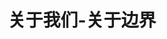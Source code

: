 ---
{
    layout: Layout,
    isAbout: true,
    title: 关于我们-关于边界,
    aboutTitle: {
        title: 关于边界,
        subTitle: 专注于区块链、大数据相关产品技术研发和解决方案的⾼科技公司
    },
    aboutType: [
        {
            text: 关于我们,
            route: /about
        },
        {
            text: 发展历程,
            route: /milestone
        },
        {
            text: 荣誉资质,
            route: /honour
        },
        {
            text: 加入我们,
            route: /join
        },
    ],
    companyInfo: {
        title: 公司简介,
        infoList: [
            {
                paragraph: 上海边界智能科技有限公司（Bianjie.AI）创立于 2016 年，是⼀家专注于区块链、大数据相关产品技术研发、应用平台建设和解决方案咨询的高科技公司和国家高新技术企业。
            },
            {
                paragraph:  边界智能以区块链跨链、隐私计算及大数据分析技术创新为核心，自主研发了安全可控、符合国密标准、支持下一代分布式商业系统构建的企业级联盟链 IRITA 产品系列，并与区块链服务网络（BSN）、南京数字金融产业研究院、南京壹证通、复星星康链、南京中诚区块链研究院、武汉润和德康医疗数据有限公司等合作伙伴在跨链服务、智慧金融、链上大数据分析、安全身份认证、医疗健康⼤数据等领域共同合作推进创新技术的落地应用，创造商业价值，服务实体经济。
            },
            {
                paragraph: 边界智能拥有多项自主创新的知识产权，并参与了在中国科协信息科技学会联合体指导下，由中国电子学会组织编写，中国科学技术出版社出版的中国科协新一代信息技术系列丛书《区块链导论》编撰。荣获了包括中国创新创业优胜企业、中国健康医疗大数据天使之星组冠军等多个区块链创新奖项。
            },
            {
                paragraph: 公司拥有雄厚的人才实力，同时也是全球著名跨链项目 COSMOS/IRISnet 的开源技术开发者。创始团队来自于IBM Watson全球研究院、万向区块链、中国金融在线、火币研究院等，在区块链技术研发方面超过3年经验、企业运营中超过10年以上工作经验，对相关行业领域均有着深厚的理解。核心研发团队毕业于卡内基梅隆（CMU）、马里兰（UMCP）、清华、北大、复旦、交大、人大等全球一流学府，覆盖计算机工程、自动化、算法与软件开发等专业。
            }
        ]
    },
    industryAdvantage: {
        title: 技术实力，铸就强大行业优势,
        isShow: 1,
        industryAdvImg: [
            {src: https://www.bianjie.ai/resources/IRITA/IRITA-HOME-Map/blog0/shoutu6.png},
            {src: https://www.bianjie.ai/resources/IRITA/IRITA-HOME-Map/blog0/shoutu3.png},
            {src: https://www.bianjie.ai/resources/IRITA/IRITA-HOME-Map/blog0/shoutu4.png},
            {src: https://www.bianjie.ai/resources/IRITA/IRITA-HOME-Map/blog0/shoutu5.png},
            {src: https://www.bianjie.ai/resources/IRITA/IRITA-HOME-Map/blog0/shoutu2.png},
            {src: https://www.bianjie.ai/resources/IRITA/IRITA-HOME-Map/blog0/shoutu1.png},
            {src: https://www.bianjie.ai/resources/IRITA/IRITA-HOME-Map/blog0/shoutu6.png},
            {src: https://www.bianjie.ai/resources/IRITA/IRITA-HOME-Map/blog0/shoutu3.png},
            {src: https://www.bianjie.ai/resources/IRITA/IRITA-HOME-Map/blog0/shoutu4.png},
            {src: https://www.bianjie.ai/resources/IRITA/IRITA-HOME-Map/blog0/shoutu5.png},
            {src: https://www.bianjie.ai/resources/IRITA/IRITA-HOME-Map/blog0/shoutu2.png},
            {src: https://www.bianjie.ai/resources/IRITA/IRITA-HOME-Map/blog0/shoutu1.png},
            {src: https://www.bianjie.ai/resources/IRITA/IRITA-HOME-Map/blog0/shoutu6.png},
            {src: https://www.bianjie.ai/resources/IRITA/IRITA-HOME-Map/blog0/shoutu3.png},
            {src: https://www.bianjie.ai/resources/IRITA/IRITA-HOME-Map/blog0/shoutu4.png},
            {src: https://www.bianjie.ai/resources/IRITA/IRITA-HOME-Map/blog0/shoutu5.png},
            {src: https://www.bianjie.ai/resources/IRITA/IRITA-HOME-Map/blog0/shoutu2.png},
            {src: https://www.bianjie.ai/resources/IRITA/IRITA-HOME-Map/blog0/shoutu1.png},
        ],
        industryVideo: 'https://m.baidu.com/video/page?pd=video_page&nid=16636888572505741568&sign=4003613747986156398&word=%E6%AD%A3%E8%83%BD%E9%87%8F%E7%9F%AD%E8%A7%86%E9%A2%91%E4%B8%8B%E8%BD%BD&oword=%E6%AD%A3%E8%83%BD%E9%87%8F%E7%9F%AD%E8%A7%86%E9%A2%91%E4%B8%8B%E8%BD%BD&atn=index&frsrcid=4185&ext={%22jsy%22:1}&top={%22sfhs%22:1,%22_hold%22:2}&compilation_ext={%22hejiNid%22:%224360048695266897456%22,%22hjtab%22:1,%22compilation_id%22:%2213418543451505289897%22}&sl=4&fr0=A&fr1=A&lid=7881791165422909855&referlid=7881791165422909855&ms=1&frorder=1&_t=1630656217352'
    },
}
---